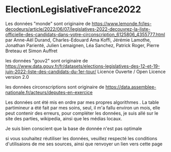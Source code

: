 # ElectionLegislativeFrance2022

Les données "monde" sont originaire de https://www.lemonde.fr/les-decodeurs/article/2022/06/07/legislatives-2022-decouvrez-la-liste-officielle-des-candidats-dans-votre-circonscription_6125806_4355777.html par Anne-Aël Durand, Charles-Edouard Ama Koffi, Jérémie Lamothe, Jonathan Parienté, Julien Lemaignen, Léa Sanchez, Patrick Roger, Pierre Breteau et Simon Auffret

les données "gouv2" sont originaire de https://www.data.gouv.fr/fr/datasets/elections-legislatives-des-12-et-19-juin-2022-liste-des-candidats-du-1er-tour/
Licence Ouverte / Open Licence version 2.0

les données circonscriptions sont originaire de https://data.assemblee-nationale.fr/acteurs/deputes-en-exercice

Les données ont été mis en ordre par mes propres algorithmes .
La table partimineur a été fait par mes soins, seul, il m'a fallu environ un mois, elle peut contenir des erreurs, pour compléter les données, je suis allé sur le site des parties, wikipedia, ainsi que les médias locaux.

Je suis bien conscient que la base de donnée n'est pas optimale

si vous souhaitez réutiliser les données, veuillez respecté les conditions d'utilisaions de me ses sources, ainsi que renvoyer un lien vers cette page
